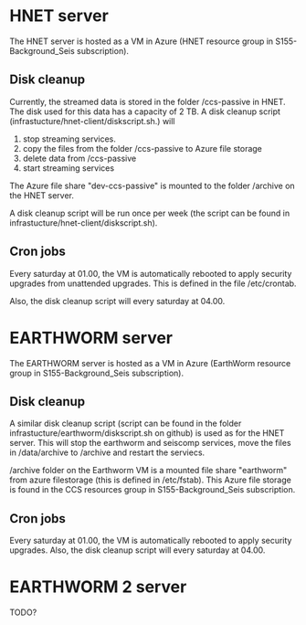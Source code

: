 # HNET server

The HNET server is hosted as a VM in Azure (HNET resource group in S155-Background_Seis subscription).

## Disk cleanup

Currently, the streamed data is stored in the folder /ccs-passive in HNET. The disk used for this data has a capacity of 2 TB. A disk cleanup script (infrastucture/hnet-client/diskscript.sh.) will

1. stop streaming services.
2. copy the files from the folder /ccs-passive to Azure file storage
3. delete data from /ccs-passive
4. start streaming services

The Azure file share "dev-ccs-passive" is mounted to the folder /archive on the HNET server.

A disk cleanup script will be run once per week (the script can be found in infrastucture/hnet-client/diskscript.sh).

## Cron jobs

Every saturday at 01.00, the VM is automatically rebooted to apply security upgrades from unattended upgrades.
This is defined in the file /etc/crontab.

Also, the disk cleanup script will every saturday at 04.00.

# EARTHWORM server

The EARTHWORM server is hosted as a VM in Azure (EarthWorm resource group in S155-Background_Seis subscription).

## Disk cleanup

A similar disk cleanup script (script can be found in the folder infrastucture/earthworm/diskscript.sh on github) is used as for the HNET server. This will stop the earthworm and seiscomp services, move the files in /data/archive to /archive and restart the serviecs.

/archive folder on the Earthworm VM is a mounted file share "earthworm" from azure filestorage (this is defined in /etc/fstab). This Azure file storage is found in the CCS resources group in S155-Background_Seis subscription.

## Cron jobs

Every saturday at 01.00, the VM is automatically rebooted to apply security upgrades. Also, the disk cleanup script will every saturday at 04.00.

# EARTHWORM 2 server

TODO?
